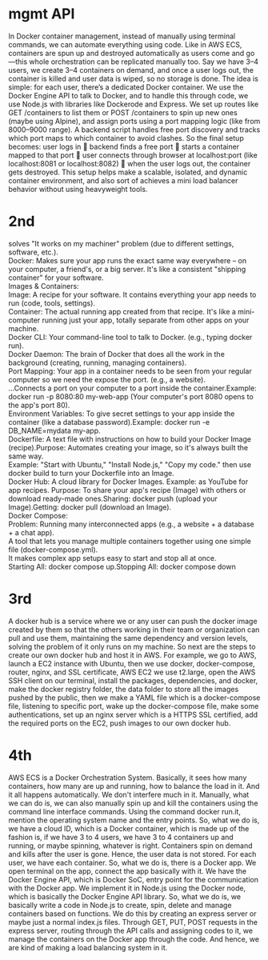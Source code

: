 # mgmt API
In Docker container management, instead of manually using terminal commands, we can automate everything using code. Like in AWS ECS, containers are spun up and destroyed automatically as users come and go—this whole orchestration can be replicated manually too. Say we have 3–4 users, we create 3–4 containers on demand, and once a user logs out, the container is killed and user data is wiped, so no storage is done. The idea is simple: for each user, there’s a dedicated Docker container. We use the Docker Engine API to talk to Docker, and to handle this through code, we use Node.js with libraries like Dockerode and Express. We set up routes like GET /containers to list them or POST /containers to spin up new ones (maybe using Alpine), and assign ports using a port mapping logic (like from 8000–9000 range). A backend script handles free port discovery and tracks which port maps to which container to avoid clashes.
So the final setup becomes: user logs in  backend finds a free port  starts a container mapped to that port  user connects through browser at localhost:port (like localhost:8081 or localhost:8082)  when the user logs out, the container gets destroyed. This setup helps make a scalable, isolated, and dynamic container environment, and also sort of achieves a mini load balancer behavior without using heavyweight tools.



# 2nd
solves "It works on my machiner" problem (due to different settings, software, etc.).         
Docker: Makes sure your app runs the exact same way everywhere – on your computer, a 
friend's, or a big server. It's like a consistent "shipping container" for your software.          
Images & Containers:                                                                                                          
Image: A recipe for your software. It contains everything your app needs to run (code, tools, 
settings).                                                                                                                          
Container: The actual running app created from that recipe. It's like a mini-computer running 
just your app, totally separate from other apps on your machine.                                        
Docker CLI: Your command-line tool to talk to Docker. (e.g., typing docker run).            
Docker Daemon: The brain of Docker that does all the work in the background (creating, 
running, managing containers).                                                                                                 
Port Mapping: Your app in a container needs to be seen from your regular computer so we 
need the expose the port. (e.g., a website).                                                                               
…Connects a port on your computer to a port inside the container.Example: docker run -p 
8080:80 my-web-app (Your computer's port 8080 opens to the app's port 80).        
Environment Variables: To give secret settings to your app inside the container (like a 
database password).Example: docker run -e DB_NAME=mydata my-app.         
Dockerfile: A text file with instructions on how to build your Docker Image (recipe).Purpose: 
Automates creating your image, so it's always built the same way.                                      
Example: "Start with Ubuntu," "Install Node.js," "Copy my code." then use docker build to 
turn your Dockerfile into an Image.                                                                                         
Docker Hub:  A cloud library for Docker Images. Example: as YouTube for app recipes. 
Purpose: To share your app's recipe (Image) with others or download ready-made 
ones.Sharing: docker push (upload your Image).Getting: docker pull (download an 
Image).                                                                                                                                 
Docker Compose:                                                                                                              
Problem: Running many interconnected apps (e.g., a website + a database + a chat app).          
A tool that lets you manage multiple containers together using one simple file 
(docker-compose.yml).                                                                                                              
It makes complex app setups easy to start and stop all at once.                                                   
Starting All: docker compose up.Stopping All: docker compose down



# 3rd
A docker hub is a service where we or any user can push the docker image created by them so that the others working in their team or organization can pull and use them, maintaining the same dependency and version levels, solving the problem of it only runs on my machine. So next are the steps to create our own docker hub and host it in AWS. For example, we go to AWS, launch a EC2 instance with Ubuntu, then we use docker, docker-compose, router, nginx, and SSL certificate, AWS EC2 we use t2.large, open the AWS SSH client on our terminal, install the packages, dependencies, and docker, make the docker registry folder, the data folder to store all the images pushed by the public, then we make a YAML file which is a docker-compose file, listening to specific port, wake up the docker-compose file, make some authentications, set up an nginx server which is a HTTPS SSL certified, add the required ports on the EC2, push images to our own docker hub.

# 4th
AWS ECS is a Docker Orchestration System. Basically, it sees how many containers, how many are up and running, how to balance the load in it. And it all happens automatically. We don't interfere much in it. Manually, what we can do is, we can also manually spin up and kill the containers using the command line interface commands. Using the command docker run.it, mention the operating system name and the entry points. So, what we do is, we have a cloud ID, which is a Docker container, which is made up of the fashion is, if we have 3 to 4 users, we have 3 to 4 containers up and running, or maybe spinning, whatever is right. Containers spin on demand and kills after the user is gone. Hence, the user data is not stored. For each user, we have each container. So, what we do is, there is a Docker app. We open terminal on the app, connect the app basically with it. We have the Docker Engine API, which is Docker SoC, entry point for the communication with the Docker app. We implement it in Node.js using the Docker node, which is basically the Docker Engine API library. So, what we do is, we basically write a code in Node.js to create, spin, delete and manage containers based on functions. We do this by creating an express server or maybe just a normal index.js files. Through GET, PUT, POST requests in the express server, routing through the API calls and assigning codes to it, we manage the containers on the Docker app through the code. And hence, we are kind of making a load balancing system in it.
